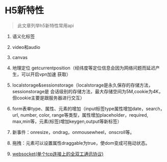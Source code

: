 # H5新特性
> 此文章列举h5新特性常用api

1. 语义化标签

2. video和audio

3. canvas

4. 地理定位 getcurrentposition（经纬度等定位信息会因为网络问题而延迟产生，可以开启vpn加速
获取）
5. localstorage&sessionstorage（localstorage是永久保存的存储方法，sessionstorage是
会话级别的存储方法，最大存储空间为5M,cookie为4K，但cookie主要是跟服务器进行交互）
6. form表单type、属性、元素的增加（input标签type属性增加date，search，url, number, 
color, range等类型，属性增加placeholder，required, max,min等，元素(标签)增加keygen,output等新标签）
7. 新事件：onresize，ondrag，onmousewheel，onscroll等。

8. 拖拽：元素可以设置属性draggable为true，使dom变成可拖动状态。

9. [websocket(单个tcp连接上的全双工通讯协议)](../other/websocket)